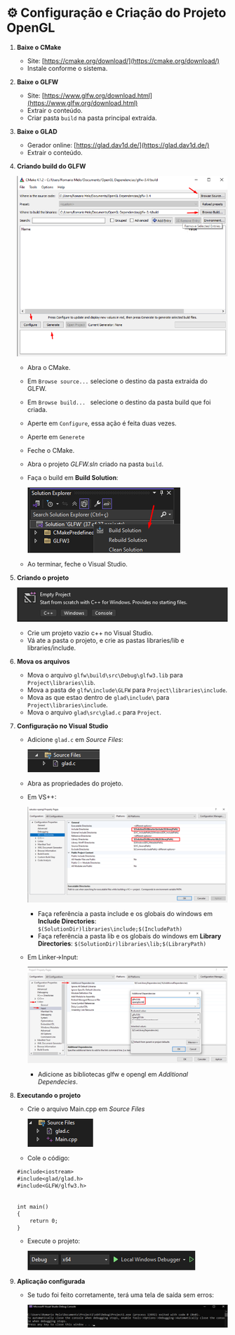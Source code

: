 # ⚙️ Configuração e Criação do Projeto OpenGL


1. **Baixe o CMake**
    - Site: [https://cmake.org/download/](https://cmake.org/download/)
    - Instale conforme o sistema.

2. **Baixe o GLFW**
    - Site: [https://www.glfw.org/download.html](https://www.glfw.org/download.html)
    - Extrair o conteúdo.
    - Criar pasta `build` na pasta principal extraída.

3. **Baixe o GLAD**
    - Gerador online: [https://glad.dav1d.de/](https://glad.dav1d.de/)
    - Extrair o conteúdo.

4. **Criando build do GLFW**

    ![alt text](./images/01/image.png)

    - Abra o CMake.
    - Em `Browse source...` selecione o destino da pasta extraida do GLFW.
    - Em `Browse build... ` selecione o destino da pasta build que foi criada.
    - Aperte em `Configure`, essa ação é feita duas vezes.
    - Aperte em `Generete`
    - Feche o CMake.
    - Abra o projeto *GLFW.sln* criado na pasta `build`.
    - Faça o build em **Build Solution**:

        ![alt text](./images/01/image-3.png)

    - Ao terminar, feche o Visual Studio.

5. **Criando o projeto**

    ![alt text](./images/01/image-1.png)
    - Crie um projeto vazio c++ no Visual Studio.
    - Vá ate a pasta o projeto, e crie as pastas libraries/lib e libraries/include.

6. **Mova os arquivos**
    - Mova o arquivo `glfw\build\src\Debug\glfw3.lib` para `Project\libraries\lib`.
    - Mova a pasta de `glfw\include\GLFW` para `Project\libraries\include`.
    - Mova as que estao dentro de `glad\include\` para `Project\libraries\include`.
    - Mova o arquivo `glad\src\glad.c` para `Project`.

7. **Configuração no Visual Studio**
    - Adicione `glad.c` em *Source Files*:

        ![alt text](./images/01/image-4.png)
    - Abra as propriedades do projeto.
    - Em VS++:

        ![alt text](./images/01/image-5.png)
        - Faça referência a pasta include e os globais do windows em **Include Directories**: `$(SolutionDir)libraries\include;$(IncludePath)`
        - Faça referência a pasta lib e os globais do windows em **Library Directories**: `$(SolutionDir)libraries\lib;$(LibraryPath)`
    - Em Linker->Input:

        ![alt text](./images/01/image-6.png)
        - Adicione as bibliotecas glfw e opengl em *Additional Dependecies*.

8. **Executando o projeto**
    - Crie o arquivo Main.cpp em *Source Files*

        ![alt text](./images/01/image-7.png)
    - Cole o código:
    ```
    #include<iostream>
    #include<glad/glad.h>
    #include<GLFW/glfw3.h>


    int main()
    {
        return 0;
    }
    ```
    - Execute o projeto:

        ![alt text](./images/01/image-8.png)

9. **Aplicação configurada**
    - Se tudo foi feito corretamente, terá uma tela de saída sem erros:

        ![alt text](./images/01/image-9.png)